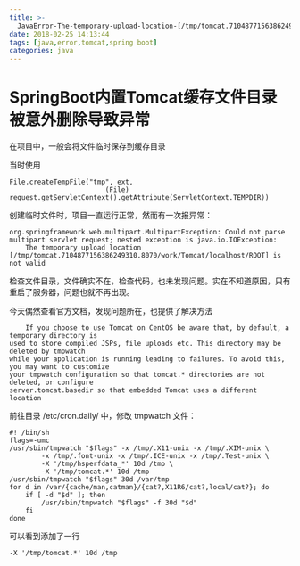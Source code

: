 ```yaml
---
title: >-
  JavaError-The-temporary-upload-location-[/tmp/tomcat.7104877156386249310.8070/work/Tomcat/localhost/ROOT]-is-not-valid
date: 2018-02-25 14:13:44
tags: [java,error,tomcat,spring boot]
categories: java
---
```


# SpringBoot内置Tomcat缓存文件目录被意外删除导致异常

在项目中，一般会将文件临时保存到缓存目录

当时使用
```
File.createTempFile("tmp", ext,
                        (File) request.getServletContext().getAttribute(ServletContext.TEMPDIR))
```

创建临时文件时，项目一直运行正常，然而有一次报异常：

```
org.springframework.web.multipart.MultipartException: Could not parse multipart servlet request; nested exception is java.io.IOException: 
    The temporary upload location [/tmp/tomcat.7104877156386249310.8070/work/Tomcat/localhost/ROOT] is not valid
```

检查文件目录，文件确实不在，检查代码，也未发现问题。实在不知道原因，只有重启了服务器，问题也就不再出现。

 

今天偶然查看官方文档，发现问题所在，也提供了解决方法
```
    If you choose to use Tomcat on CentOS be aware that, by default, a temporary directory is
used to store compiled JSPs, file uploads etc. This directory may be deleted by tmpwatch
while your application is running leading to failures. To avoid this, you may want to customize 
your tmpwatch configuration so that tomcat.* directories are not deleted, or configure
server.tomcat.basedir so that embedded Tomcat uses a different location 
```
 

前往目录 /etc/cron.daily/ 中，修改 tmpwatch 文件：

```
#! /bin/sh
flags=-umc
/usr/sbin/tmpwatch "$flags" -x /tmp/.X11-unix -x /tmp/.XIM-unix \
        -x /tmp/.font-unix -x /tmp/.ICE-unix -x /tmp/.Test-unix \
        -X '/tmp/hsperfdata_*' 10d /tmp \
        -X '/tmp/tomcat.*' 10d /tmp
/usr/sbin/tmpwatch "$flags" 30d /var/tmp
for d in /var/{cache/man,catman}/{cat?,X11R6/cat?,local/cat?}; do
    if [ -d "$d" ]; then
        /usr/sbin/tmpwatch "$flags" -f 30d "$d"
    fi
done
```
 

可以看到添加了一行
```
-X '/tmp/tomcat.*' 10d /tmp
```